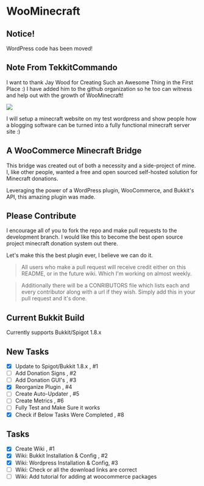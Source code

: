 WooMinecraft
============

Notice!
------------
WordPress code has been moved!

Note From TekkitCommando
------------

I want to thank Jay Wood for Creating Such an Awesome Thing in the First Place :) I have added him to the github organization so he too can witness and help out with the growth of WooMinecraft!

![](http://s8.postimg.org/tvu6mgw69/Woo_Minecraft.png)

I will setup a minecraft website on my test wordpress and show people how a blogging software can be turned into a fully functional minecraft server site :)

A WooCommerce Minecraft Bridge
------------

This bridge was created out of both a necessity and a side-project of mine.  I, like other people, wanted a free and open sourced self-hosted solution for Minecraft donations.

Leveraging the power of a WordPress plugin, WooCommerce, and Bukkit's API, this amazing plugin was made.

Please Contribute
-------------

I encourage all of you to fork the repo and make pull requests to the development branch.  I would like this to become the best open source project minecraft donation system out there.

Let's make this the best plugin ever, I believe we can do it.

> All users who make a pull request will receive credit either on this README, or in the future wiki.  Which I'm working on almost weekly.

> Additionally there will be a CONRIBUTORS file which lists each and every contributor along with a url if they wish.  Simply add this in your pull request and it's done.

Current Bukkit Build
-------------

Currently supports Bukkit/Spigot 1.8.x

New Tasks
-------------
- [x] Update to Spigot/Bukkit 1.8.x , #1
- [ ] Add Donation Signs , #2
- [ ] Add Donation GUI's , #3
- [x] Reorganize Plugin , #4
- [ ] Create Auto-Updater , #5
- [ ] Create Metrics , #6
- [ ] Fully Test and Make Sure it works
- [x] Check if Below Tasks Were Completed , #8

Tasks
-------------
- [x] Create Wiki , #1
- [x] Wiki: Bukkit Installation & Config , #2
- [x] Wiki: Wordpress Installation & Config, #3
- [ ] Wiki: Check or all the download links are correct
- [ ] Wiki: Add tutorial for adding at woocommerce packages
